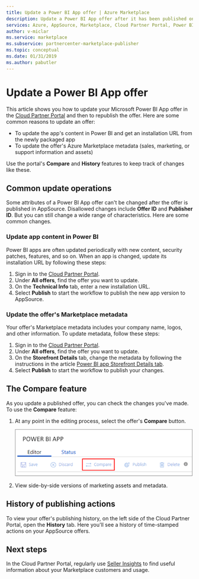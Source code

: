 ```yaml
---
title: Update a Power BI App offer | Azure Marketplace 
description: Update a Power BI App offer after it has been published on the Microsoft AppSource Marketplace. 
services: Azure, AppSource, Marketplace, Cloud Partner Portal, Power BI
author: v-miclar
ms.service: marketplace
ms.subservice: partnercenter-marketplace-publisher
ms.topic: conceptual
ms.date: 01/31/2019
ms.author: pabutler
---
```


# Update a Power BI App offer

This article shows you how to update your Microsoft Power BI App offer in the [Cloud Partner Portal](https://cloudpartner.azure.com/) and
then to republish the offer. Here are some common reasons to update an offer:

- To update the app's content in Power BI and get an installation URL from the
    newly packaged app
- To update the offer's Azure Marketplace metadata (sales, marketing, or support information and assets)
 
Use the portal's **Compare** and **History** features to keep track of changes like these.

## Common update operations

Some attributes of a Power BI App offer can't be changed after the offer is published in AppSource. Disallowed changes include **Offer ID** and **Publisher ID**. But you can still change a wide range of characteristics. Here are some common changes.

### Update app content in Power BI

Power BI apps are often updated periodically with new content, security patches, features, and so on. When an app is changed, update its installation URL by following these steps:

1.  Sign in to the [Cloud Partner Portal](https://cloudpartner.azure.com/).
2.  Under **All offers**, find the offer you want to update.
3.  On the **Technical Info** tab, enter a new installation URL.
4.  Select **Publish** to start the workflow to publish the new app version to AppSource.


### Update the offer's Marketplace metadata

Your offer's Marketplace metadata includes your company name, logos, and other information. To update metadata, follow these steps:

1.  Sign in to the [Cloud Partner Portal](https://cloudpartner.azure.com/).
2.  Under **All offers**, find the offer you want to update.
3.  On the **Storefront Details** tab, change the metadata by following the instructions in the article [Power BI app Storefront Details tab](./cpp-storefront-details-tab.md).
4.  Select **Publish** to start the workflow to publish your changes.


## The Compare feature

As you update a published offer, you can check the changes you've made. To use the **Compare** feature:

1.  At any point in the editing process, select the offer's **Compare** button.

    ![Compare button](./media/compare-feature-button.png)

2.  View side-by-side versions of marketing assets and metadata.


## History of publishing actions

To view your offer's publishing history, on the left side of the Cloud Partner Portal, open the **History** tab. Here you'll see a history of time-stamped actions on your AppSource offers.

## Next steps

In the Cloud Partner Portal, regularly use [Seller Insights](../../cloud-partner-portal-orig/si-getting-started.md) to find useful information about your Marketplace customers and usage.  
